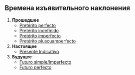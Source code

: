 ## Времена изъявительного наклонения
1. **Прошедшее**
    - [Pretérito perfecto](http://ghlangs.github.io/spanish/times/izyav/pret_comp_ind)
    - [Pretérito indefinido]()
    - [Pretérito imperfecto]()
    - [Pretérito pluscuamperfecto]()
2. **Настоящее**
    - [Presente Indicativo](http://ghlangs.github.io/spanish/times/izyav/pres_ind)
3. **Будущее**
    - [Futuro simple/imperfecto](http://ghlangs.github.io/spanish/times/izyav/fut_sim)
    - [Futuro perfecto]()
